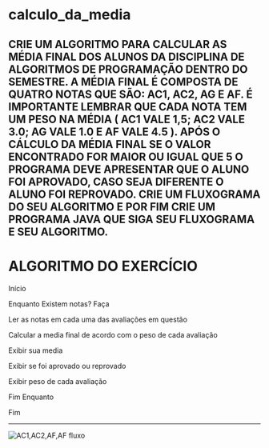 # calculo_da_media
CRIE UM ALGORITMO PARA CALCULAR AS MÉDIA FINAL DOS ALUNOS DA DISCIPLINA DE ALGORITMOS DE PROGRAMAÇÃO DENTRO DO SEMESTRE.  A MÉDIA FINAL É COMPOSTA DE QUATRO NOTAS QUE SÃO: AC1, AC2, AG E AF. É IMPORTANTE LEMBRAR QUE CADA NOTA TEM UM PESO NA MÉDIA ( AC1 VALE 1,5; AC2 VALE 3.0; AG VALE 1.0 E AF VALE 4.5 ).  APÓS O CÁLCULO DA MÉDIA FINAL SE O VALOR ENCONTRADO FOR MAIOR OU IGUAL QUE 5 O PROGRAMA DEVE APRESENTAR QUE O ALUNO FOI APROVADO, CASO SEJA DIFERENTE O ALUNO FOI REPROVADO.  CRIE UM FLUXOGRAMA DO SEU ALGORITMO E POR FIM CRIE UM PROGRAMA JAVA QUE SIGA SEU FLUXOGRAMA E SEU ALGORITMO.
------------------------------------------------------
# ALGORITMO DO EXERCÍCIO

Início

  Enquanto Existem notas? Faça

  Ler as notas em cada uma das avaliações em questão

  Calcular a media final de acordo com o peso de cada avaliação

  Exibir sua media

  Exibir se foi aprovado ou reprovado

  Exibir peso de cada avaliação

Fim Enquanto    


Fim

--------------------------------------------------------

![AC1,AC2,AF,AF fluxo](https://user-images.githubusercontent.com/103973688/168698742-194ff1d5-0713-4cbc-aefb-0c371d6da808.png)

